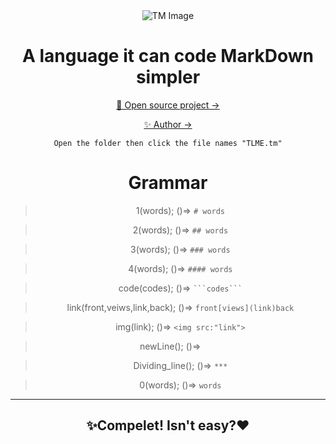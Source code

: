 <div align="center">
  <img src="https://upload.cc/i1/2022/12/03/athpd2.png" alt="TM Image" />

# <strong>A language it can code MarkDown simpler</strong>

[💫 Open source project →](https://github.com/TLcut/TLmark)   
     
[✨ Author →](https://github.com/TLcut)

```Open the folder then click the file names "TLME.tm"```

# Grammar
>1(words); ()=> `# words`  
  
>2(words); ()=> `## words` 
  
>3(words); ()=> `### words` 
  
>4(words); ()=> `#### words`  
  
>code(codes); ()=> ` ```codes``` `  
  
>link(front,veiws,link,back); ()=> `front[views](link)back`  
  
>img(link); ()=> `<img src:"link">`  
  
>newLine(); ()=> `    `
  
>Dividing_line(); ()=> `***`  
  
>0(words); ()=> `words`
***
## ✨Compelet! Isn't easy?❤
</div>
